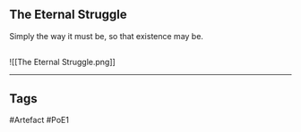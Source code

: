 ## The Eternal Struggle
Simply the way it must be, so that existence may be.
##
![[The Eternal Struggle.png]]

---
## Tags
#Artefact
#PoE1